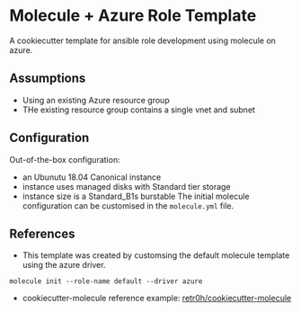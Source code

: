 # Molecule + Azure Role Template
A cookiecutter template for ansible role development using molecule on azure.

## Assumptions
* Using an existing Azure resource group
* THe existing resource group contains a single vnet and subnet

## Configuration
Out-of-the-box configuration:
* an Ubunutu 18.04 Canonical instance
* instance uses managed disks with Standard tier storage
* instance size is a Standard_B1s burstable
The initial molecule configuration can be customised in the `molecule.yml` file.

## References
* This template was created by customsing the default molecule template using the azure driver.
```
molecule init --role-name default --driver azure
```
* cookiecutter-molecule reference example: [retr0h/cookiecutter-molecule](https://github.com/retr0h/cookiecutter-molecule)
